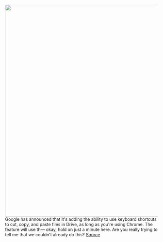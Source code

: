 <img src='https://cdn.vox-cdn.com/thumbor/ifSNEtja6eKvDjxzYPtQXSPP8PE=/0x0:1280x824/1200x800/filters:focal(316x294:520x498)/cdn.vox-cdn.com/uploads/chorus_image/image/70914869/Screen_Shot_2022_05_26_at_15.11.18.0.png' width='700px' /><br/>
Google has announced that it's adding the ability to use keyboard shortcuts to cut, copy, and paste files in Drive, as long as you're using Chrome. The feature will use th— okay, hold on just a minute here. Are you really trying to tell me that we couldn't already do this?
<a href='https://www.theverge.com/2022/5/26/23143568/google-drive-cut-copy-paste-keyboard-shortcuts'> Source <a/>